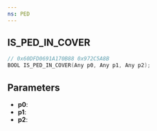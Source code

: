 ```yaml
---
ns: PED
---
```

## IS_PED_IN_COVER

```c
// 0x60DFD0691A170B88 0x972C5A8B
BOOL IS_PED_IN_COVER(Any p0, Any p1, Any p2);
```

## Parameters
* **p0**:
* **p1**:
* **p2**:

